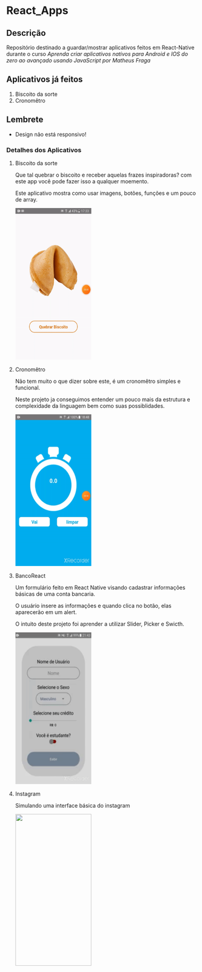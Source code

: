 # React_Apps

## Descrição

Repositório destinado a guardar/mostrar aplicativos feitos em React-Native durante o curso _Aprenda criar aplicativos nativos para Android e IOS do zero ao avançado usando JavaScript por Matheus Fraga_

## Aplicativos já feitos

1. Biscoito da sorte
2. Cronomêtro

## Lembrete

- Design não está responsivo!

### Detalhes dos Aplicativos

1. Biscoito da sorte

   Que tal quebrar o biscoito e receber aquelas frazes inspiradoras? com este app você pode fazer isso a qualquer moemento.

   Este aplicativo mostra como usar imagens, botões, funções e um pouco de array.

   <img src="Biscoito.gif" width="200" height="400" />

2. Cronomêtro

   Não tem muito o que dizer sobre este, é um cronomêtro simples e funcional.

   Neste projeto ja conseguimos entender um pouco mais da estrutura e complexidade da linguagem bem como suas possiblidades.

   <img src="Cronometro.gif" width="200" height="400" />

3. BancoReact

   Um formulário feito em React Native visando cadastrar informações básicas de uma conta bancaria.

   O usuário insere as informações e quando clica no botão, elas aparecerão em um alert.

   O intuito deste projeto foi aprender a utilizar Slider, Picker e Swicth.

   <img src="BancoReact.gif" width="200" height="400" />

4. Instagram

   Simulando uma interface básica do instagram

   <img src="instagram.gif" width="200" height="400" />
